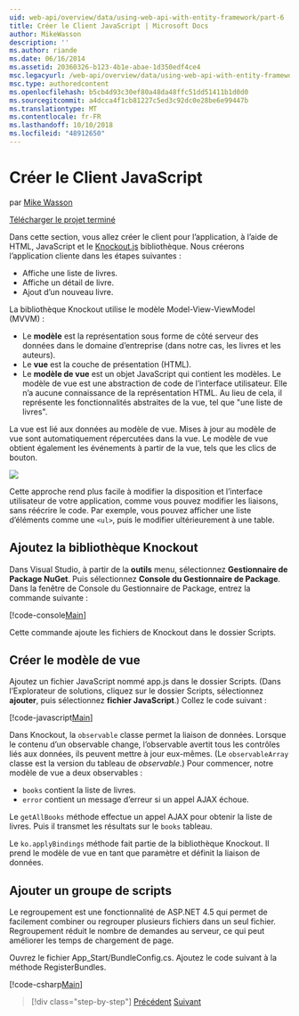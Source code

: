 ```yaml
---
uid: web-api/overview/data/using-web-api-with-entity-framework/part-6
title: Créer le Client JavaScript | Microsoft Docs
author: MikeWasson
description: ''
ms.author: riande
ms.date: 06/16/2014
ms.assetid: 20360326-b123-4b1e-abae-1d350edf4ce4
msc.legacyurl: /web-api/overview/data/using-web-api-with-entity-framework/part-6
msc.type: authoredcontent
ms.openlocfilehash: b5cb4d93c30ef80a48da48ffc51dd51411b1d0d0
ms.sourcegitcommit: a4dcca4f1cb81227c5ed3c92dc0e28be6e99447b
ms.translationtype: MT
ms.contentlocale: fr-FR
ms.lasthandoff: 10/10/2018
ms.locfileid: "48912650"
---
```

<a name="create-the-javascript-client"></a>Créer le Client JavaScript
====================
par [Mike Wasson](https://github.com/MikeWasson)

[Télécharger le projet terminé](https://github.com/MikeWasson/BookService)

Dans cette section, vous allez créer le client pour l’application, à l’aide de HTML, JavaScript et le [Knockout.js](http://knockoutjs.com/) bibliothèque. Nous créerons l’application cliente dans les étapes suivantes :

- Affiche une liste de livres.
- Affiche un détail de livre.
- Ajout d’un nouveau livre.

La bibliothèque Knockout utilise le modèle Model-View-ViewModel (MVVM) :

- Le **modèle** est la représentation sous forme de côté serveur des données dans le domaine d’entreprise (dans notre cas, les livres et les auteurs).
- Le **vue** est la couche de présentation (HTML).
- Le **modèle de vue** est un objet JavaScript qui contient les modèles. Le modèle de vue est une abstraction de code de l’interface utilisateur. Elle n’a aucune connaissance de la représentation HTML. Au lieu de cela, il représente les fonctionnalités abstraites de la vue, tel que &quot;une liste de livres&quot;.

La vue est lié aux données au modèle de vue. Mises à jour au modèle de vue sont automatiquement répercutées dans la vue. Le modèle de vue obtient également les événements à partir de la vue, tels que les clics de bouton.

![](part-6/_static/image1.png)

Cette approche rend plus facile à modifier la disposition et l’interface utilisateur de votre application, comme vous pouvez modifier les liaisons, sans réécrire le code. Par exemple, vous pouvez afficher une liste d’éléments comme une `<ul>`, puis le modifier ultérieurement à une table.

## <a name="add-the-knockout-library"></a>Ajoutez la bibliothèque Knockout

Dans Visual Studio, à partir de la **outils** menu, sélectionnez **Gestionnaire de Package NuGet**. Puis sélectionnez **Console du Gestionnaire de Package**. Dans la fenêtre de Console du Gestionnaire de Package, entrez la commande suivante :

[!code-console[Main](part-6/samples/sample1.cmd)]

Cette commande ajoute les fichiers de Knockout dans le dossier Scripts.

## <a name="create-the-view-model"></a>Créer le modèle de vue

Ajoutez un fichier JavaScript nommé app.js dans le dossier Scripts. (Dans l’Explorateur de solutions, cliquez sur le dossier Scripts, sélectionnez **ajouter**, puis sélectionnez **fichier JavaScript**.) Collez le code suivant :

[!code-javascript[Main](part-6/samples/sample2.js)]

Dans Knockout, la `observable` classe permet la liaison de données. Lorsque le contenu d’un observable change, l’observable avertit tous les contrôles liés aux données, ils peuvent mettre à jour eux-mêmes. (Le `observableArray` classe est la version du tableau de *observable*.) Pour commencer, notre modèle de vue a deux observables :

- `books` contient la liste de livres.
- `error` contient un message d’erreur si un appel AJAX échoue.

Le `getAllBooks` méthode effectue un appel AJAX pour obtenir la liste de livres. Puis il transmet les résultats sur le `books` tableau.

Le `ko.applyBindings` méthode fait partie de la bibliothèque Knockout. Il prend le modèle de vue en tant que paramètre et définit la liaison de données.

## <a name="add-a-script-bundle"></a>Ajouter un groupe de scripts

Le regroupement est une fonctionnalité de ASP.NET 4.5 qui permet de facilement combiner ou regrouper plusieurs fichiers dans un seul fichier. Regroupement réduit le nombre de demandes au serveur, ce qui peut améliorer les temps de chargement de page.

Ouvrez le fichier App\_Start/BundleConfig.cs. Ajoutez le code suivant à la méthode RegisterBundles.

[!code-csharp[Main](part-6/samples/sample3.cs)]

> [!div class="step-by-step"]
> [Précédent](part-5.md)
> [Suivant](part-7.md)
